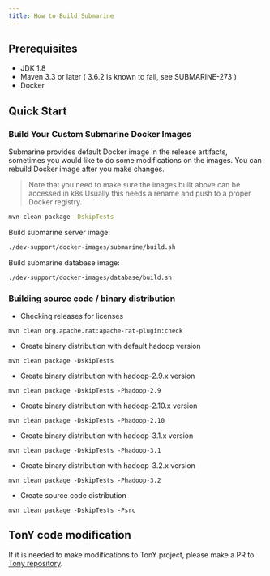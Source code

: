 ```yaml
---
title: How to Build Submarine
---
```


<!--
   Licensed to the Apache Software Foundation (ASF) under one or more
   contributor license agreements.  See the NOTICE file distributed with
   this work for additional information regarding copyright ownership.
   The ASF licenses this file to You under the Apache License, Version 2.0
   (the "License"); you may not use this file except in compliance with
   the License.  You may obtain a copy of the License at
   http://www.apache.org/licenses/LICENSE-2.0
   Unless required by applicable law or agreed to in writing, software
   distributed under the License is distributed on an "AS IS" BASIS,
   WITHOUT WARRANTIES OR CONDITIONS OF ANY KIND, either express or implied.
   See the License for the specific language governing permissions and
   limitations under the License.
-->
## Prerequisites

+ JDK 1.8
+ Maven 3.3 or later ( 3.6.2 is known to fail, see SUBMARINE-273 )
+ Docker

## Quick Start

### Build Your Custom Submarine Docker Images 

Submarine provides default Docker image in the release artifacts, sometimes you would like to do some modifications on the images. You can rebuild Docker image after you make changes. 

> Note that you need to make sure the images built above can be accessed in k8s
> Usually this needs a rename and push to a proper Docker registry.

```bash
mvn clean package -DskipTests
```

Build submarine server image:

```bash
./dev-support/docker-images/submarine/build.sh
```

Build submarine database image:

```bash
./dev-support/docker-images/database/build.sh
```

### Building source code / binary distribution

+ Checking releases for licenses

```
mvn clean org.apache.rat:apache-rat-plugin:check
```

+ Create binary distribution with default hadoop version

```
mvn clean package -DskipTests
```

+ Create binary distribution with hadoop-2.9.x version

```
mvn clean package -DskipTests -Phadoop-2.9
```

+ Create binary distribution with hadoop-2.10.x version

```
mvn clean package -DskipTests -Phadoop-2.10
```

+ Create binary distribution with hadoop-3.1.x version

```
mvn clean package -DskipTests -Phadoop-3.1
```

+ Create binary distribution with hadoop-3.2.x version

```
mvn clean package -DskipTests -Phadoop-3.2
```

+ Create source code distribution

```
mvn clean package -DskipTests -Psrc
```

## TonY code modification

If it is needed to make modifications to TonY project, please make a PR
to [Tony repository](https://github.com/linkedin/TonY).